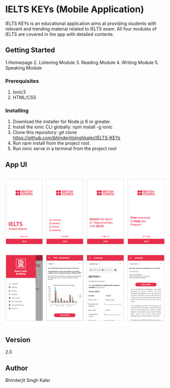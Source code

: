 # IELTS KEYs (Mobile Application)

IELTS KEYs is an educational application aims at providing students with relevant and trending material related to IELTS exam. All four modules of IELTS are covered in the app with detailed contents.

## Getting Started

1.Homwpage
2. Listening Module
3. Reading Module
4. Writing Module
5. Speaking Module

### Prerequisites

1. Ionic3
2. HTML/CSS

### Installing

1. Download the installer for Node.js 6 or greater.
2. Install the ionic CLI globally: npm install -g ionic
3. Clone this repository: git clone https://github.com/bhinderjitsinghkaler/IELTS-KEYs
4. Run npm install from the project root.
5. Run ionic serve in a terminal from the project root


## App UI

<img src="ss1.png">
<img src="ss2.png">

## Version

2.0

## Author

Bhinderjit Singh Kaler
